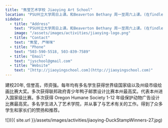 ```yaml
---
title: "焦莹艺术学校 Jiaoying Art School"
location: "PSU州立大学周日上课。和Beaverton Bethany 周一至周六上课。(在findley 小学对面）"
sidebar:
  - title: "Address"
    text: "PSU州立大学周日上课。和Beaverton Bethany 周一至周六上课。(在findley 小学对面）"
    image: "/assets/images/activities/jiaoying-logo.png"
  - title: "Contact"
    text: "焦莹, 严咪咪"
  - title: "Phone"
    text: "503-590-5518, 503-839-7589"
  - title: "Email"
    text: "jyschool@gmail.com"
  - title: "Website"
    text: "[http://jiaoyingschool.com](http://jiaoyingschool.com)"
---
```


建校20年, 信誉高，师资强。每年均有多名学生获得世界级国家级以及州级市级绘画比赛大奖。多次获得联邦政府青少年鸭子邮票设计比赛本州最高奖。代表本州进入国家级比赛。多次获得 Oregon Humane Society 1-12 年级保护动物广告设计比赛最高奖。多名学生进入了艺术学院，并从事了与艺术有关的工作。得到了众多学生和家长们的赞扬和推荐。

![]({{ site.url }}/assets/images/activities/jiaoying-DuckStampWinners-27.jpg)
